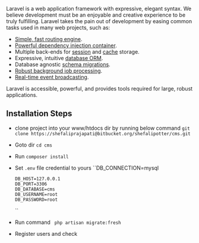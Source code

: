  Laravel is a web application framework with expressive, elegant syntax. We believe development must be an enjoyable and creative experience to be truly fulfilling. Laravel takes the pain out of development by easing common tasks used in many web projects, such as:

- [Simple, fast routing engine](https://laravel.com/docs/routing).
- [Powerful dependency injection container](https://laravel.com/docs/container).
- Multiple back-ends for [session](https://laravel.com/docs/session) and [cache](https://laravel.com/docs/cache) storage.
- Expressive, intuitive [database ORM](https://laravel.com/docs/eloquent).
- Database agnostic [schema migrations](https://laravel.com/docs/migrations).
- [Robust background job processing](https://laravel.com/docs/queues).
- [Real-time event broadcasting](https://laravel.com/docs/broadcasting).

Laravel is accessible, powerful, and provides tools required for large, robust applications.

## Installation Steps

- clone project into your www/htdocs dir by running below command 
``git clone https://shefaliprajapati@bitbucket.org/shefalipotter/cms.git``

- Goto dir ``cd cms``
- Run ``composer install``
- Set ``.env`` file credential to yours 
    ``DB_CONNECTION=mysql
    
      DB_HOST=127.0.0.1
      DB_PORT=3306
      DB_DATABASE=cms
      DB_USERNAME=root
      DB_PASSWORD=root
  ``
 - Run command `` php artisan migrate:fresh`` 
 - Register users and check 
